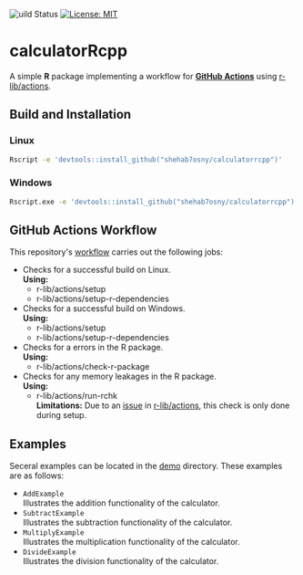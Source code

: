 ![uild Status](https://github.com/Shehab7osny/calculatorRcpp/blob/main/.github/workflows/package-check.yml/badge.svg?job=build-linux)
[![License: MIT](https://img.shields.io/badge/License-MIT-yellow.svg)](https://opensource.org/licenses/MIT)

# calculatorRcpp

A simple **R** package implementing a workflow for [**GitHub Actions**](https://github.com/features/actions?utm_source=google&utm_medium=ppc&utm_campaign=2022q3-adv-WW-Google_Search-eg_brand&scid=7013o000002CdxYAAS&gclid=CjwKCAiAg6yRBhBNEiwAeVyL0DVNM00m8V53z9hOkLGKZcOMNosW_sXPmWODSzKHE9oTEhGZt1ltwxoCoy8QAvD_BwE) using [r-lib/actions](https://github.com/r-lib/actions).

## Build and Installation

### Linux
```sh
Rscript -e 'devtools::install_github("shehab7osny/calculatorrcpp")'
```

### Windows
```sh
Rscript.exe -e 'devtools::install_github("shehab7osny/calculatorrcpp")'
```


## GitHub Actions Workflow
This repository's [workflow](https://github.com/Shehab7osny/calculatorRcpp/blob/main/.github/workflows/package-check.yml) carries out the following jobs:
- Checks for a successful build on Linux. </br>
  **Using:**
    - r-lib/actions/setup
    - r-lib/actions/setup-r-dependencies
- Checks for a successful build on Windows. </br>
  **Using:**
    - r-lib/actions/setup
    - r-lib/actions/setup-r-dependencies
- Checks for a errors in the R package. </br>
  **Using:**
    - r-lib/actions/check-r-package
- Checks for any memory leakages in the R package. </br>
  **Using:**
    - r-lib/actions/run-rchk </br>
  **Limitations:** Due to an [issue](https://github.com/r-lib/actions/issues/494) in [r-lib/actions](https://github.com/r-lib/actions), this check is only done during setup.

## Examples
Seceral examples can be located in the [demo](https://github.com/Shehab7osny/calculatorRcpp/tree/main/demo) directory. These examples are as follows:
- `AddExample`</br>Illustrates the addition functionality of the calculator.
- `SubtractExample`</br>Illustrates the subtraction functionality of the calculator.
- `MultiplyExample`</br>Illustrates the multiplication functionality of the calculator.
- `DivideExample`</br>Illustrates the division functionality of the calculator.
